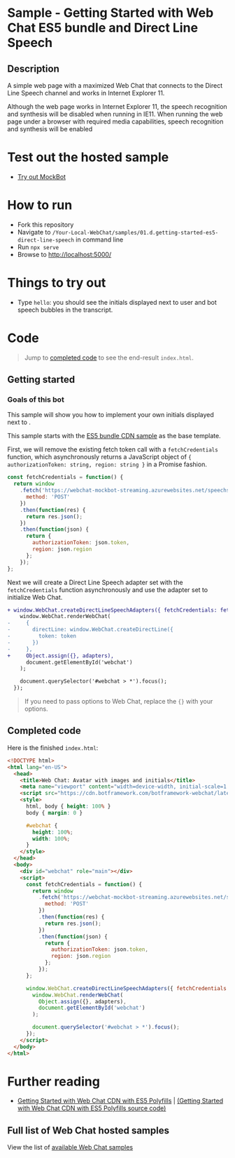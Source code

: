 # Sample - Getting Started with Web Chat ES5 bundle and Direct Line Speech

## Description

A simple web page with a maximized Web Chat that connects to the Direct Line Speech channel and works in Internet Explorer 11.

Although the web page works in Internet Explorer 11, the speech recognition and synthesis will be disabled when running in IE11. When running the web page under a browser with required media capabilities, speech recognition and synthesis will be enabled

# Test out the hosted sample

-  [Try out MockBot](https://microsoft.github.io/BotFramework-WebChat/01.d.getting-started-es5-direct-line-speech)

# How to run

-  Fork this repository
-  Navigate to `/Your-Local-WebChat/samples/01.d.getting-started-es5-direct-line-speech` in command line
-  Run `npx serve`
-  Browse to [http://localhost:5000/](http://localhost:5000/)

# Things to try out

-  Type `hello`: you should see the initials displayed next to user and bot speech bubbles in the transcript.

# Code

> Jump to [completed code](#completed-code) to see the end-result `index.html`.

## Getting started

### Goals of this bot

This sample will show you how to implement your own initials displayed next to .

This sample starts with the [ES5 bundle CDN sample](./../01.a.getting-started-es5-bundle/README.md) as the base template.

First, we will remove the existing fetch token call with a `fetchCredentials` function, which asynchronously returns a JavaScript object of `{ authorizationToken: string, region: string }` in a Promise fashion.

```js
const fetchCredentials = function() {
  return window
    .fetch('https://webchat-mockbot-streaming.azurewebsites.net/speechservices/token', {
      method: 'POST'
    })
    .then(function(res) {
      return res.json();
    })
    .then(function(json) {
      return {
        authorizationToken: json.token,
        region: json.region
      };
    });
};
```

Next we will create a Direct Line Speech adapter set with the `fetchCredentials` function asynchronously and use the adapter set to initialize Web Chat.

```diff
+ window.WebChat.createDirectLineSpeechAdapters({ fetchCredentials: fetchCredentials }).then(function(adapters) {
    window.WebChat.renderWebChat(
-     {
-       directLine: window.WebChat.createDirectLine({
-         token: token
-       })
-     },
+     Object.assign({}, adapters),
      document.getElementById('webchat')
    );

    document.querySelector('#webchat > *').focus();
  });
```

> If you need to pass options to Web Chat, replace the `{}` with your options.

## Completed code

Here is the finished `index.html`:

```html
<!DOCTYPE html>
<html lang="en-US">
  <head>
    <title>Web Chat: Avatar with images and initials</title>
    <meta name="viewport" content="width=device-width, initial-scale=1.0" />
    <script src="https://cdn.botframework.com/botframework-webchat/latest/webchat-es5.js"></script>
    <style>
      html, body { height: 100% }
      body { margin: 0 }

      #webchat {
        height: 100%;
        width: 100%;
      }
    </style>
  </head>
  <body>
    <div id="webchat" role="main"></div>
    <script>
      const fetchCredentials = function() {
        return window
          .fetch('https://webchat-mockbot-streaming.azurewebsites.net/speechservices/token', {
            method: 'POST'
          })
          .then(function(res) {
            return res.json();
          })
          .then(function(json) {
            return {
              authorizationToken: json.token,
              region: json.region
            };
          });
      };

      window.WebChat.createDirectLineSpeechAdapters({ fetchCredentials: fetchCredentials }).then(function(adapters) {
        window.WebChat.renderWebChat(
          Object.assign({}, adapters),
          document.getElementById('webchat')
        );

        document.querySelector('#webchat > *').focus();
      });
    </script>
  </body>
</html>
```

# Further reading

-  [Getting Started with Web Chat CDN with ES5 Polyfills](https://microsoft.github.io/BotFramework-WebChat/01.d.getting-started-es5-direct-line-speech) | [(Getting Started with Web Chat CDN with ES5 Polyfills source code)](https://github.com/microsoft/BotFramework-WebChat/tree/master/samples/01.d.getting-started-es5-direct-line-speech/)

## Full list of Web Chat hosted samples

View the list of [available Web Chat samples](https://github.com/microsoft/BotFramework-WebChat/tree/master/samples)
